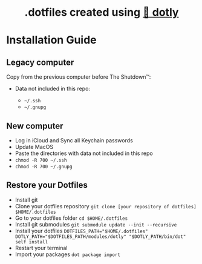<h1 align="center">
  .dotfiles created using <a href="https://github.com/CodelyTV/dotly">🌚 dotly</a>
</h1>

# Installation Guide

## Legacy computer

Copy from the previous computer before The Shutdown™:

* Data not included in this repo:

  * `~/.ssh`
  * `~/.gnupg`

## New computer

* Log in iCloud and Sync all Keychain passwords
* Update MacOS
* Paste the directories with data not included in this repo
* `chmod -R 700 ~/.ssh`
* `chmod -R 700 ~/.gnupg`

## Restore your Dotfiles

* Install git
* Clone your dotfiles repository `git clone [your repository of dotfiles] $HOME/.dotfiles`
* Go to your dotfiles folder `cd $HOME/.dotfiles`
* Install git submodules `git submodule update --init --recursive`
* Install your dotfiles `DOTFILES_PATH="$HOME/.dotfiles" DOTLY_PATH="$DOTFILES_PATH/modules/dotly" "$DOTLY_PATH/bin/dot" self install`
* Restart your terminal
* Import your packages `dot package import`
